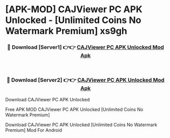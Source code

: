 # [APK-MOD] CAJViewer PC APK Unlocked - [Unlimited Coins No Watermark Premium] xs9gh



<div align="center">
<h3>🔴 Download [Server1] 👉👉 <a href="https://momento.my/?title=CAJViewer_PC_APK_Unlocked">CAJViewer PC APK Unlocked Mod Apk</a></h3><br>

<h3>🔴 Download [Server2] 👉👉 <a href="https://momento.my/?title=CAJViewer_PC_APK_Unlocked">CAJViewer PC APK Unlocked Mod Apk</a></h3>
</div>



Download CAJViewer PC APK Unlocked 

Free APK MOD CAJViewer PC APK Unlocked [Unlimited Coins No Watermark Premium]

Download CAJViewer PC APK Unlocked [Unlimited Coins No Watermark Premium] Mod For Android
